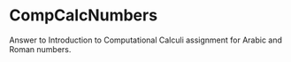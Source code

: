 # CompCalcNumbers
Answer to Introduction to Computational Calculi assignment for Arabic and Roman numbers.
